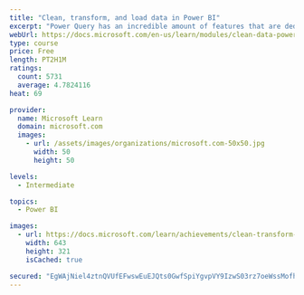 ```yaml
---
title: "Clean, transform, and load data in Power BI"
excerpt: "Power Query has an incredible amount of features that are dedicated to helping you clean and prepare your data for analysis. You will learn how to simplify a complicated model, change data types, rename objects, and pivot data. You will also learn how to profile columns so that you know which columns have the valuable data that you’re seeking for deeper analytics."
webUrl: https://docs.microsoft.com/en-us/learn/modules/clean-data-power-bi/
type: course
price: Free
length: PT2H1M
ratings:
  count: 5731
  average: 4.7824116
heat: 69

provider:
  name: Microsoft Learn
  domain: microsoft.com
  images:
    - url: /assets/images/organizations/microsoft.com-50x50.jpg
      width: 50
      height: 50

levels:
  - Intermediate

topics:
  - Power BI

images:
  - url: https://docs.microsoft.com/learn/achievements/clean-transform-and-load-data-in-power-bi-social.png
    width: 643
    height: 321
    isCached: true

secured: "EgWAjNiel4ztnQVUfEFwswEuEJQts0GwfSpiYgvpVY9IzwS03rz7oeWssMofhsyQK6edCPFCC3QLG55F0zvFtV87CKdoFGOWd+0Oqwjf8NfF7EgJ1FIowV0AJGr13oXsY3C7sgIZ5UclbTBQOc2/U95cAjbs0y8Kl8TP8d87G27OVIw9Bcd3x00gIW6HA1pNo4gtCGPP0xznXwoQLgtfpUY5Tf4p/f5oQdS+KQM1wFwCiJACh4wjqsk9/LzknnOEr2BidFT8yflDbdLsQMECIoyOkb+IgUFHwIW5h5aZpxpQUEOPTmSJFUVHIoADQ+6MSXVkcWreeflm8D/Hc7boTFXdx8ks2oMqj+3jqc/tPowYoVskMXCDh3kVsmKYk/3LrOPaDlRuIBFi5LeqwJq+GpGMuzrWJAnPmU4v/O7wKNc=;ylkj/nqjuTUsxFCd+cSIhw=="
---
```


